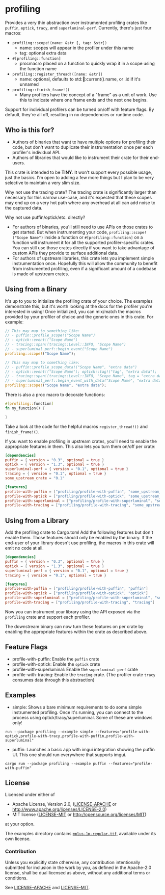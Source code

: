 # profiling

Provides a very thin abstraction over instrumented profiling crates like `puffin`, `optick`, `tracy`, and `superluminal-perf`.
Currently, there's just four macros:
 * `profiling::scope!(name: &str [, tag: &str])`
     * name: scopes will appear in the profiler under this name
     * tag: optional extra data
 * `#[profiling::function]`
     * procmacro placed on a function to quickly wrap it in a scope using the function name
 * `profiling::register_thread!([name: &str])`
     * name: optional, defaults to std::thread::current().name, or .id if it's unnamed
 * `profiling::finish_frame!()`
     * Many profilers have the concept of a "frame" as a unit of work. Use this to indicate where one frame ends and the
       next one begins.

Support for individual profilers can be turned on/off with feature flags. By default, they're all off, resulting in
no dependencies or runtime code.

## Who is this for?
 * Authors of binaries that want to have multiple options for profiling their code, but don't want to duplicate their
   instrumentation once per each profiler's individual API.
 * Authors of libraries that would like to instrument their crate for their end-users.
 
This crate is intended to be **TINY**. It won't support every possible usage, just the basics. I'm open to adding
a few more things but I plan to be very selective to maintain a very slim size.

Why not use the tracing crate? The tracing crate is significantly larger than necessary for this narrow use-case,
and it's expected that these scopes may end up on a very hot path where any overhead at all can add noise to the
captured data.

Why not use puffin/optick/etc. directly?
 * For authors of binaries, you'll still need to use APIs on those crates to get started. But when instrumenting your
   code, `profiling::scope!("Scope Name")` inside a function or `#[profiling::function]` on a function will instrument 
   it for all the supported profiler-specific crates. You can still use those crates directly if you want to take 
   advantage of custom APIs they provide to surface additional data.
 * For authors of upstream libraries, this crate lets you implement simple instrumentation once. Hopefully this will
   allow the community to benefit from instrumented profiling, even if a significant amount of a codebase is made
   of upstream crates.

## Using from a Binary

It's up to you to initialize the profiling crate of your choice. The examples demonstrate this, but it's worth looking
at the docs for the profiler you're interested in using! Once initialized, you can mix/match the macros provided
by your profiler of choice and the generic ones in this crate. For example:

```rust
// This may map to something like:
// - puffin::profile_scope!("Scope Name")
// - optick::event!("Scope Name")
// - tracing::span!(tracing::Level::INFO, "Scope Name")
// - superluminal_perf::begin_event("Scope Name")
profiling::scope!("Scope Name");

// This may map to something like:
// - puffin::profile_scope_data!("Scope Name", "extra data")
// - optick::event!("Scope Name"); optick::tag!("tag", "extra data");
// - tracing::span!(tracing::Level::INFO, "Scope Name", tag = "extra data")
// - superluminal_perf::begin_event_with_data("Scope Name", "extra data", 0)
profiling::scope!("Scope Name", "extra data");
```

There is also a proc macro to decorate functions:

```rust
#[profiling::function]
fn my_function() {

}
```

Take a look at the code for the helpful macros `register_thread!()` and `finish_frame!()`. 

If you want to enable profiling in upstream crates, you'll need to enable the appropriate features in them. This also
lets you turn them on/off per crate:

```toml
[dependencies]
puffin = { version = "0.3", optional = true }
optick = { version = "1.3", optional = true }
superluminal-perf = { version = "0.1", optional = true }
tracing = { version = "0.1", optional = true }
some_upstream_crate = "0.1"

[features]
profile-with-puffin = ["profiling/profile-with-puffin", "some_upstream_crate/profile-with-puffin", "puffin"]
profile-with-optick = ["profiling/profile-with-optick", "some_upstream_crate/profile-with-optick", "optick"]
profile-with-superluminal = ["profiling/profile-with-superluminal", "some_upstream_crate/profile-with-superluminal", "superluminal-perf"]
profile-with-tracing = ["profiling/profile-with-tracing", "some_upstream_crate/profile-with-tracing", "tracing"]
```

## Using from a Library

Add the profiling crate to Cargo.toml Add the following features but don't enable them. Those features should only be
enabled by the binary. If the end-user of your library doesn't use profiling, the macros in this crate will emit no code
at all.

```toml
[dependencies]
puffin = { version = "0.3", optional = true }
optick = { version = "1.3", optional = true }
superluminal-perf = { version = "0.1", optional = true }
tracing = { version = "0.1", optional = true }

[features]
profile-with-puffin = ["profiling/profile-with-puffin", "puffin"]
profile-with-optick = ["profiling/profile-with-optick", "optick"]
profile-with-superluminal = ["profiling/profile-with-superluminal", "superluminal-perf"]
profile-with-tracing = ["profiling/profile-with-tracing", "tracing"]
```

Now you can instrument your library using the API exposed via the `profiling` crate and support each profiler.

The downstream binary can now turn these features on per crate by enabling the appropriate features within the crate as
described above.

## Feature Flags

 * profile-with-puffin: Enable the `puffin` crate
 * profile-with-optick: Enable the `optick` crate
 * profile-with-superluminal: Enable the `superluminal-perf` crate
 * profile-with-tracing: Enable the `tracing` crate. (The profiler crate `tracy` consumes data through this abstraction)

## Examples

 * simple: Shows a bare minimum requirements to do some simple instrumented profiling. Once it's running, you
   can connect to the process using optick/tracy/superluminal. Some of these are windows only!

```
run --package profiling --example simple --features="profile-with-optick,profile-with-tracy,profile-with-puffin,profile-with-superluminal" 
```

 * puffin: Launches a basic app with imgui integration showing the puffin UI. This one should run everywhere
   that supports imgui.
 
```
cargo run --package profiling --example puffin --features="profile-with-puffin"
```

## License

Licensed under either of

* Apache License, Version 2.0, ([LICENSE-APACHE](LICENSE-APACHE) or http://www.apache.org/licenses/LICENSE-2.0)
* MIT license ([LICENSE-MIT](LICENSE-MIT) or http://opensource.org/licenses/MIT)

at your option.

The examples directory contains [`mplus-1p-regular.ttf`](http://mplus-fonts.osdn.jp), available under its own license.

### Contribution

Unless you explicitly state otherwise, any contribution intentionally
submitted for inclusion in the work by you, as defined in the Apache-2.0
license, shall be dual licensed as above, without any additional terms or
conditions.

See [LICENSE-APACHE](LICENSE-APACHE) and [LICENSE-MIT](LICENSE-MIT).
